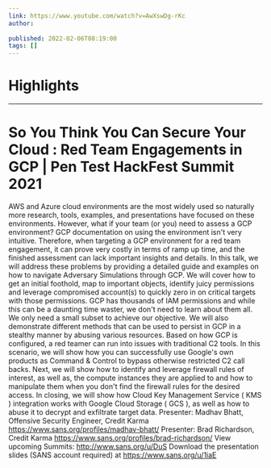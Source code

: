 ```yaml
---
link: https://www.youtube.com/watch?v=AwXswDg-rKc
author: 
   
published: 2022-02-06T08:19:00
tags: []
---
```

# Highlights


---
# So You Think You Can Secure Your Cloud : Red Team Engagements in GCP | Pen Test HackFest Summit 2021
AWS and Azure cloud environments are the most widely used so naturally more research, tools, examples, and presentations have focused on these environments. However, what if your team (or you) need to assess a GCP environment? GCP documentation on using the environment isn't very intuitive. Therefore, when targeting a GCP environment for a red team engagement, it can prove very costly in terms of ramp up time, and the finished assessment can lack important insights and details. In this talk, we will address these problems by providing a detailed guide and examples on how to navigate Adversary Simulations through GCP. We will cover how to get an initial foothold, map to important objects, identify juicy permissions and leverage compromised account(s) to quickly zero in on critical targets with those permissions. GCP has thousands of IAM permissions and while this can be a daunting time waster, we don't need to learn about them all. We only need a small subset to achieve our objective. We will also demonstrate different methods that can be used to persist in GCP in a stealthy manner by abusing various resources. Based on how GCP is configured, a red teamer can run into issues with traditional C2 tools. In this scenario, we will show how you can successfully use Google's own products as Command & Control to bypass otherwise restricted C2 call backs. Next, we will show how to identify and leverage firewall rules of interest, as well as, the compute instances they are applied to and how to manipulate them when you don't find the firewall rules for the desired access. In closing, we will show how Cloud Key Management Service ( KMS ) integration works with Google Cloud Storage ( GCS ), as well as how to abuse it to decrypt and exfiltrate target data. Presenter: Madhav Bhatt, Offensive Security Engineer, Credit Karma https://www.sans.org/profiles/madhav-bhatt/ Presenter: Brad Richardson, Credit Karma https://www.sans.org/profiles/brad-richardson/ View upcoming Summits: http://www.sans.org/u/DuS Download the presentation slides (SANS account required) at https://www.sans.org/u/1iaE